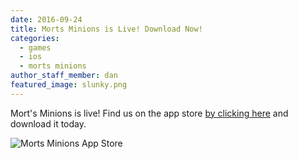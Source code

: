 ```yaml
---
date: 2016-09-24
title: Morts Minions is Live! Download Now!
categories:
  - games
  - ios
  - morts minions
author_staff_member: dan
featured_image: slunky.png
---
```


Mort's Minions is live! Find us on the app store <a href="https://itunes.apple.com/us/app/morts-minions/id1082229199?ls=1&amp;mt=8" target="_blank">by clicking here</a> and download it today.

<img src="{{ site.baseurl }}/images/appstore.png" alt="Morts Minions App Store"/>
